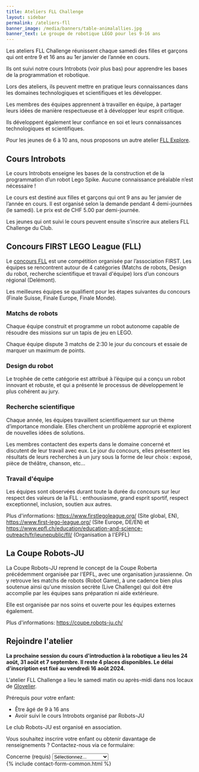 ```yaml
---
title: Ateliers FLL Challenge
layout: sidebar
permalink: /ateliers-fll
banner_image: /media/banners/table-animalallies.jpg
banner_text: Le groupe de robotique LEGO pour les 9-16 ans
---
```


Les ateliers FLL Challenge réunissent chaque samedi des filles et garçons qui ont entre 9 et 16 ans au 1er janvier de l’année en cours.

Ils ont suivi notre cours Introbots (voir plus bas) pour apprendre les bases de la programmation et robotique.

Lors des ateliers, ils peuvent mettre en pratique leurs connaissances dans les domaines technologiques et scientifiques et les développer.

Les membres des équipes apprennent à travailler en équipe, à partager leurs idées de manière respectueuse et à développer leur esprit critique.

Ils développent également leur confiance en soi et leurs connaissances technologiques et scientifiques.

Pour les jeunes de 6 à 10 ans, nous proposons un autre atelier [FLL Explore](/ateliers-fll-explore).

## Cours Introbots

Le cours Introbots enseigne les bases de la construction et de la programmation d’un robot Lego Spike. Aucune connaissance préalable n’est nécessaire !

Le cours est destiné aux filles et garçons qui ont 9 ans au 1er janvier de l’année en cours. Il est organisé selon la demande pendant 4 demi-journées (le samedi). Le prix est de CHF 5.00 par demi-journée.

Les jeunes qui ont suivi le cours peuvent ensuite s’inscrire aux ateliers FLL Challenge du Club.

## Concours FIRST LEGO League (FLL)

Le [concours FLL](https://www.firstlegoleague.org/) est une compétition organisée par l’association FIRST. Les équipes se rencontrent autour de 4 catégories (Matchs de robots, Design du robot, recherche scientifique et travail d'équipe) lors d’un concours régional (Delémont).

Les meilleures équipes se qualifient pour les étapes suivantes du concours (Finale Suisse, Finale Europe, Finale Monde).

### Matchs de robots

Chaque équipe construit et programme un robot autonome capable de résoudre des missions sur un tapis de jeu en LEGO.

Chaque équipe dispute 3 matchs de 2:30 le jour du concours et essaie de marquer un maximum de points.

### Design du robot

Le trophée de cette catégorie est attribué à l’équipe qui a conçu un robot innovant et robuste, et qui a présenté le processus de développement le plus cohérent au jury.

### Recherche scientifique

Chaque année, les équipes travaillent scientifiquement sur un thème d’importance mondiale. Elles cherchent un problème approprié et explorent de nouvelles idées de solutions.

Les membres contactent des experts dans le domaine concerné et discutent de leur travail avec eux. Le jour du concours, elles présentent les résultats de leurs recherches à un jury sous la forme de leur choix : exposé, pièce de théâtre, chanson, etc…

### Travail d'équipe

Les équipes sont observées durant toute la durée du concours sur leur respect des valeurs de la FLL : enthousiasme, grand esprit sportif, respect exceptionnel, inclusion, soutien aux autres.

Plus d'informations: <https://www.firstlegoleague.org/> (Site global, EN),
<https://www.first-lego-league.org/> (Site Europe, DE/EN)
et <https://www.epfl.ch/education/education-and-science-outreach/fr/jeunepublic/fll/> (Organisation à l'EPFL)

## La Coupe Robots-JU

La Coupe Robots-JU reprend le concept de la Coupe Roberta précédemment organisée par l'EPFL, avec une organisation jurassienne.
On y retrouve les matchs de robots (Robot Game), à une cadence bien plus soutenue ainsi
qu'une mission secrète (Live Challenge) qui doit être accomplie par les équipes sans préparation ni aide extérieure.

Elle est organisée par nos soins et ouverte pour les équipes externes également.

Plus d'informations: <https://coupe.robots-ju.ch/>

<!-- section -->

## Rejoindre l'atelier

**La prochaine session du cours d'introduction à la robotique a lieu les 24 août, 31 août et 7 septembre. Il reste 4 places disponibles. Le délai d'inscription est fixé au vendredi 16 août 2024.**

L'atelier FLL Challenge a lieu le samedi matin ou après-midi dans nos locaux de [Glovelier](https://www.google.ch/maps/place/Rue+des+Places+7,+2855+Glovelier/@47.3390915,7.2066171,17z/data=!3m1!4b1!4m5!3m4!1s0x4791e4df12d571d5:0xfc3cb407ccf2c65f!8m2!3d47.3390879!4d7.2088058?hl=fr).

Prérequis pour votre enfant:

- Être âgé de 9 à 16 ans
- Avoir suivi le cours Introbots organisé par Robots-JU

Le club Robots-JU est organisé en association.

Vous souhaitez inscrire votre enfant ou obtenir davantage de renseignements ?
Contactez-nous via ce formulaire:

<form method="post" action="{{ site.contact_form_url }}">
    <div class="form-group">
        <label for="subject">Concerne (requis)</label>
        <select class="form-control" name="subject" id="subject" required>
            <option hidden disabled selected>Sélectionnez...</option>
            <option>Cours Introbots</option>
            <option>Atelier FLL Challenge</option>
            <option>Atelier FLL Explore</option>
            <option>Autre</option>
        </select>
    </div>
    {% include contact-form-common.html %}
</form>
